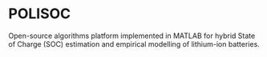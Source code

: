 # POLISOC
Open-source algorithms platform implemented in MATLAB for hybrid State of Charge (SOC) estimation and empirical modelling of lithium-ion batteries.
